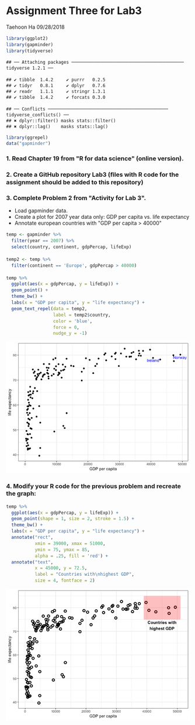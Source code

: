 Assignment Three for Lab3
================
Taehoon Ha
09/28/2018

``` r
library(ggplot2)
library(gapminder)
library(tidyverse)
```

    ## ── Attaching packages ─────────────────────────────────────────── tidyverse 1.2.1 ──

    ## ✔ tibble  1.4.2     ✔ purrr   0.2.5
    ## ✔ tidyr   0.8.1     ✔ dplyr   0.7.6
    ## ✔ readr   1.1.1     ✔ stringr 1.3.1
    ## ✔ tibble  1.4.2     ✔ forcats 0.3.0

    ## ── Conflicts ────────────────────────────────────────────── tidyverse_conflicts() ──
    ## ✖ dplyr::filter() masks stats::filter()
    ## ✖ dplyr::lag()    masks stats::lag()

``` r
library(ggrepel)
data("gapminder")
```

### 1. Read Chapter 19 from "R for data science" (online version).

### 2. Create a GitHub repository Lab3 (ﬁles with R code for the assignment should be added to this repository)

### 3. Complete Problem 2 from "Activity for Lab 3".

-   Load gapminder data.
-   Create a plot for 2007 year data only: GDP per capita vs. life expectancy
-   Annotate european countries with "GDP per capita &gt; 40000"

``` r
temp <- gapminder %>%
  filter(year == 2007) %>%
  select(country, continent, gdpPercap, lifeExp)

temp2 <- temp %>%
  filter(continent == 'Europe', gdpPercap > 40000)

temp %>%
  ggplot(aes(x = gdpPercap, y = lifeExp)) + 
  geom_point() +
  theme_bw() +
  labs(x = "GDP per capita", y = "life expectancy") +
  geom_text_repel(data = temp2,
                  label = temp2$country,
                  color = 'blue',
                  force = 0,
                  nudge_y = -1)
```

![](assignment3_Lab3_files/figure-markdown_github/unnamed-chunk-2-1.png)

### 4. Modify your R code for the previous problem and recreate the graph:

``` r
temp %>%
  ggplot(aes(x = gdpPercap, y = lifeExp)) + 
  geom_point(shape = 1, size = 2, stroke = 1.5) +
  theme_bw() +
  labs(x = "GDP per capita", y = "life expectancy") +
  annotate("rect", 
           xmin = 39000, xmax = 51000,
           ymin = 75, ymax = 85,
           alpha = .25, fill = 'red') +
  annotate("text", 
           x = 45000, y = 72.5, 
           label = "Countries with\nhighest GDP",
           size = 4, fontface = 2)
```

![](assignment3_Lab3_files/figure-markdown_github/unnamed-chunk-3-1.png)
